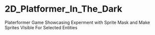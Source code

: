 # 2D_Platformer_In_The_Dark
Platerformer Game Showcasing Experment with Sprite Mask and Make Sprites VIsible For Selected Entities
